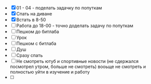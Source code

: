 
- [x] 01 - 04 - поделать задачку по попуткам
- [x] Спать на диване 
- [x] Встать в 8-50
- [ ] Работа до 18-00 - точно доделать задачу по попуткам
- [ ] Пешком до битлаба
- [ ] Урок
- [ ] Пешком с битлаба
- [ ] Душ
- [ ] Сразу спать
- [ ] Не смотреть ютуб и спортивные новости (не сдержался посмотрел утром, больше не смотреть) вооьще не смотреть и полностью уйти в изучение и работу
- [ ] 